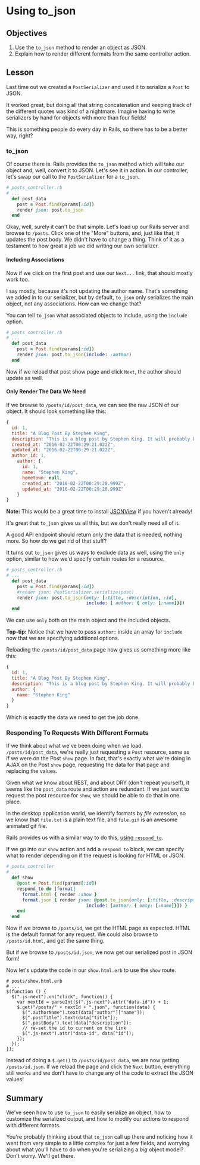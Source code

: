# Using to_json

## Objectives

1. Use the `to_json` method to render an object as JSON.
2. Explain how to render different formats from the same controller action.

## Lesson

Last time out we created a `PostSerializer` and used it to serialize a `Post` to JSON.

It worked great, but doing all that string concatenation and keeping track of the different quotes was kind of a nightmare. Imagine having to write serializers by hand for objects with more than four fields!


This is something people do every day in Rails, so there has to be a better way, right?

### to_json

Of course there is. Rails provides the `to_json` method which will take our object and, well, convert it to JSON. Let's see it in action. In our controller, let's swap our call to the `PostSerializer` for a `to_json`.

```ruby
# posts_controller.rb
# ...
  def post_data
    post = Post.find(params[:id])
    render json: post.to_json
  end
```

Okay, well, surely it can't be that simple. Let's load up our Rails server and browse to `/posts`. Click one of the "More" buttons, and, just like that, it updates the post body. We didn't have to change a thing. Think of it as a testament to how great a job we did writing our own serializer.

#### Including Associations

Now if we click on the first post and use our `Next...` link, that should mostly work too.

I say mostly, because it's not updating the author name. That's something we added in to our serializer, but by default, `to_json` only serializes the main object, not any associations. How can we change that?

You can tell `to_json` what associated objects to include, using the `include` option.

```ruby
# posts_controller.rb
# ...
  def post_data
    post = Post.find(params[:id])
    render json: post.to_json(include: :author)
  end
```

Now if we reload that post show page and click `Next`, the author should update as well.

#### Only Render The Data We Need

If we browse to `/posts/id/post_data`, we can see the raw JSON of our object. It should look something like this:

```javascript
{
  id: 1,
  title: "A Blog Post By Stephen King",
  description: "This is a blog post by Stephen King. It will probably be a movie soon.",
  created_at: "2016-02-22T00:29:21.022Z",
  updated_at: "2016-02-22T00:29:21.022Z",
  author_id: 1,
    author: {
      id: 1,
      name: "Stephen King",
      hometown: null,
      created_at: "2016-02-22T00:29:20.999Z",
      updated_at: "2016-02-22T00:29:20.999Z"
    }
}
```

**Note:** This would be a great time to install [JSONView](https://chrome.google.com/webstore/detail/jsonview/chklaanhfefbnpoihckbnefhakgolnmc?hl=en) if you haven't already!

It's great that `to_json` gives us all this, but we don't really need all of it.

A good API endpoint should return *only* the data that is needed, nothing more. So how do we get rid of that stuff?

It turns out `to_json` gives us ways to exclude data as well, using the `only` option, similar to how we'd specify certain routes for a resource.

```ruby
# posts_controller.rb
# ...
  def post_data
    post = Post.find(params[:id])
    #render json: PostSerializer.serialize(post)
    render json: post.to_json(only: [:title, :description, :id],
                              include: [ author: { only: [:name]}])
  end
```

We can use `only` both on the main object and the included objects.

**Top-tip:** Notice that we have to pass `author:` inside an array for `include` now that we are specifying additional options.

Reloading the `/posts/id/post_data` page now gives us something more like this:

```javascript
{
  id: 1,
  title: "A Blog Post By Stephen King",
  description: "This is a blog post by Stephen King. It will probably be a movie soon.",
  author: {
    name: "Stephen King"
  }
}
```

Which is exactly the data we need to get the job done.

### Responding To Requests With Different Formats

If we think about what we've been doing when we load `/posts/id/post_data`, we're really just requesting a `Post` resource, same as if we were on the Post `show` page. In fact, that's exactly what we're doing in AJAX on the Post `show` page, requesting the data for that page and replacing the values.

Given what we know about REST, and about DRY (don't repeat yourself), it seems like the `post_data` route and action are redundant. If we just want to request the post resource for `show`, we should be able to do that in one place.

In the desktop application world, we identify formats by *file extension*, so we know that `file.txt` is a plain text file, and `file.gif` is an awesome animated gif file.


Rails provides us with a similar way to do this, [using `respond_to`](http://apidock.com/rails/ActionController/MimeResponds/InstanceMethods/respond_to).

If we go into our `show` action and add a `respond_to` block, we can specify what to render depending on if the request is looking for HTML or JSON.

```ruby
# posts_controller
# ...
  def show
    @post = Post.find(params[:id])
    respond_to do |format|
      format.html { render :show }
      format.json { render json: @post.to_json(only: [:title, :description, :id],
                              include: [author: { only: [:name]}]) }
    end
  end
```

Now if we browse to `/posts/id`, we get the HTML page as expected. HTML is the default format for any request. We could also browse to `/posts/id.html`, and get the same thing.

But if we browse to `/posts/id.json`, we now get our serialized post in JSON form!

Now let's update the code in our `show.html.erb` to use the `show` route.

```erb
# posts/show.html.erb
# ...
$(function () {
  $(".js-next").on("click", function() {
    var nextId = parseInt($(".js-next").attr("data-id")) + 1;
    $.get("/posts/" + nextId + ".json", function(data) {
      $(".authorName").text(data["author"]["name"]);
      $(".postTitle").text(data["title"]);
      $(".postBody").text(data["description"]);
      // re-set the id to current on the link
      $(".js-next").attr("data-id", data["id"]);
    });
  });
});
```

Instead of doing a `$.get()` to `/posts/id/post_data`, we are now getting `/posts/id.json`. If we reload the page and click the `Next` button, everything still works and we don't have to change any of the code to extract the JSON values!

## Summary

We've seen how to use `to_json` to easily serialize an object, how to customize the serialized output, and how to modify our actions to respond with different formats.

You're probably thinking about that `to_json` call up there and noticing how it went from very simple to a little complex for just a few fields, and worrying about what you'll have to do when you're serializing a *big* object model? Don't worry. We'll get there.

